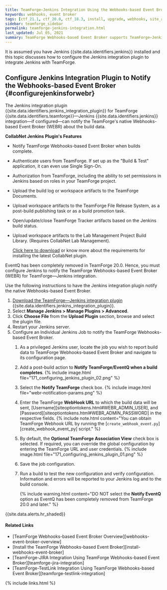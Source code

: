 ```yaml
---
title: TeamForge—Jenkins Integration Using the Webhooks-based Event Broker
keywords: webhooks, event broker
tags: [ctf_21.1, ctf_20.0, ctf_18.3, install, upgrade, webhooks, site_admin_tasks, integration, event_broker, webr]
sidebar: teamforge_sidebar
permalink: teamforge-jenkins-integration.html
last_updated: Jul 05, 2021
summary: TeamForge Webhooks-based Event Broker supports TeamForge—Jenkins integration. Jenkins integration plugin is used to integrate TeamForge with Jenkins using TeamForge Webhooks-based Event Broker.
---
```

It is assumed you have Jenkins {{site.data.identifiers.jenkins}} installed and this topic discusses how to configure the Jenkins integration plugin to integrate Jenkins with TeamForge. 

## Configure Jenkins Integration Plugin to Notify the Webhooks-based Event Broker {#configurejenkinsforwebr}

The Jenkins integration plugin {{site.data.identifiers.jenkins_integration_plugin}} for TeamForge {{site.data.identifiers.teamforge}}—Jenkins {{site.data.identifiers.jenkins}} integration—if configured—can notify the TeamForge's native Webhooks-based Event Broker (WEBR) about the build data. 

**CollabNet Jenkins Plugin's Features**

<!-- * Notify EventQ when builds complete. The CollabNet Plugin must be installed once on each Jenkins server you wish to connect to TeamForge/EventQ. -->
* Notify TeamForge Webhooks-based Event Broker when builds complete.
* Authenticate users from TeamForge. If set up as the "Build & Test" application, it can even use Single Sign-On.
* Authorization from TeamForge, including the ability to set permissions in Jenkins based on roles in your TeamForge project.
* Upload the build log or workspace artifacts to the TeamForge Documents.
* Upload workspace artifacts to the TeamForge File Release System, as a post-build publishing task or as a build promotion task.
* Open/update/close TeamForge Tracker artifacts based on the Jenkins build status.
* Upload workspace artifacts to the Lab Management Project Build Library. (Requires CollabNet Lab Management).

  [Click here to download](https://mvn.collab.net/nexus/content/repositories/binaries-integration/com/collabnet/ctf/ctf-jenkins-plugin/2.0.8/CollabNet-2.0.8.hpi) or know more about the requirements for installing the latest CollabNet plugin.

EventQ has been completely removed in TeamForge 20.0. Hence, you must configure Jenkins to notify the TeamForge Webhooks-based Event Broker (WEBR) for TeamForge—Jenkins integration.

<!-- {% include important.html content="If you use native Webhooks-based Event Broker, the build information will not appear on the Activity Stream and the build related reports will not work. For this reason, if you want to have the Jenkins plugin notify the EventQ (instead of the Webhooks-based Event Broker) about the build data, see [Configuring Jenkins Adapter to notify EventQ][eventq_adapters.html#configurejenkinsjob]." %} -->

Use the following instructions to have the Jenkins integration plugin notify the native Webhooks-based Event Broker.

1. [Download the TeamForge—Jenkins integration plugin](https://mvn.collab.net/nexus/content/repositories/binaries-integration/com/collabnet/ctf/ctf-jenkins-plugin/2.0.8/CollabNet-2.0.8.hpi) {{site.data.identifiers.jenkins_integration_plugin}}. 
2. Select **Manage Jenkins > Manage Plugins > Advanced**. 
3. Click **Choose File** from the **Upload Plugin** section, browse and select the plugin file.
4. Restart your Jenkins server.
5. Configure an Individual Jenkins Job to notify the TeamForge Webhooks-based Event Broker.
   1. As a privileged Jenkins user, locate the job you wish to report build data to TeamForge Webhooks-based Event Broker and navigate to its configuration page.
   2. Add a post-build action to **Notify TeamForge/EventQ when a build completes**.
      {% include image.html file="171_configuring_jenkins_plugin_02.png" %}
   3. Select the **Notify TeamForge** check box.
      {% include image.html file="webr-notification-params.png" %}
   4. Enter the TeamForge **WebHook URL** to which the build data will be sent, [Username][siteoptiontokens.html#WEBR_ADMIN_USER], and [Password][siteoptiontokens.html#WEBR_ADMIN_PASSWORD] in the respective fields.
      {% include note.html content="You can obtain TeamForge Webhook URL by running the [`create_webhook_event.py`][create_webhook_event_py] script." %}
   5. By default, the **Optional TeamForge Association View** check box is selected. If required, you can override the global configuration by entering the TeamForge URL and user credentials.
      {% include image.html file="171_configuring_jenkins_plugin_01.png" %}
   6. Save the job configuration.
   7. Run a build to test the new configuration and verify configuration. Information and errors will be reported to your Jenkins log and to the build console.

      {% include warning.html content="DO NOT select the **Notify EventQ** option as EventQ has been completely removed from TeamForge 20.0 and later." %}


<!-- 1. If you are integrating TeamForge and Jenkins for the first time:
   1. Log on to the Jenkins Server as a previliged Jenkins user, navigate to **Manage Jenkins > Manage Plugins > Available**.
   2. Select the latest CollabNet Plugin and install the plugin.
   3. Restart your Jenkins server.
   4. Go to step 3.

2. Existing TeamForge-Jenkins integrations that use CollabNet Plugin v2.0.4 (or earlier):
   1. Log on to the Jenkins Server as a privileged Jenkins user, navigate to **Manage Jenkins > Manage Plugins > Updates**.
   2. Select the latest CollabNet Plugin and install the plugin. -->
<!--    3. [Migrate Jenkins Data][teamforge-jenkins-integration.html#migratejenkinsdata] from EventQ's MongoDB database to TeamForge database and proceed to step 4. --> 

<!-- 3. Existing TeamForge-Jenkins integrations that use EventQ Jenkins Adapter v2.0 (or earlier) plugin:
   1. Log on to the Jenkins Server as a privileged Jenkins user, navigate to **Manage Jenkins > Manage Plugins > Installed**.
   2. Select the EventQ Jenkins Adapter v2.0 and click **Uninstall**.
   3. Select the _Available_ tab.
   4. Select the latest CollabNet Plugin and install the plugin.
   5. [Download](downloads/migrate_jenkins_plugin.sh) the `migrate_jenkins_plugin.sh` script and save it to `<JENKINS_HOME_DIRECTORY>/jobs/`.
      {% include tip.html content="Jenkins default home directory is _/var/lib/jenkins/_." %}
   6. Change ownership of the `migrate_jenkins_plugin.sh` file.
      ```shell
      chmod 755 migrate_jenkins_plugin.sh
      ````
   7. Run the `migrate_jenkins_plugin.sh` script.
      ```shell
      ./migrate_jenkins_plugin.sh
      ````
   8. [Migrate Jenkins Data][teamforge-jenkins-integration.html#migratejenkinsdata] from EventQ's MongoDB database to TeamForge database and proceed to step 4. -->

<!-- ## Migrate the Existing Jenkins Data from EventQ to TeamForge {#migratejenkinsdata}

If you have configured the new Jenkins integration plugin v2.0.6 to notify the TeamForge-based Webhooks Event Broker, you need to migrate the Jenkins data from EventQ's MongoDB database to TeamForge database, after upgrading to {{site.data.identifiers.teamforge}}. 

To migrate the Jenkins data from EventQ's MongoDB to TeamForge database:

This migration process is two-fold:

1. Extract the existing Jenkins data from EventQ's MongoDB database and generate an SQL file based on the database option chosen.
2. Execute the generated SQL file on the TeamForge database (Postgres/Oracle).

### Extract Jenkins Data from EventQ MongoDB

1. [Download](https://mvn.collab.net/nexus/content/repositories/binaries-integration/com/collabnet/eventq-migration/jenkins/1.0/jenkins-1.0.jar) the Jenkins plugin **jenkins-1.0.jar**.

2. Run this command to execute the migration script.

   ```shell
   java -jar jenkins-1.0.jar -migrate
   ````
3. Enter the MongoDB hostname as **localhost** or just press **ENTER** for **localhost** to be taken as default host name.
   {% include note.html content="The migration script will be successful only if MongoDB is installed on the same machine from which the script is executed." %}

4. Enter the MongoDB port number or just press **ENTER** for **27017** to be taken as default port number.

5. Enter the MongoDB database name for EventQ.

6. Enter the MongoDB username and password.

7. For `Does TeamForge use Oracle Database [y/n]:`, press **y** if you use Oracle. Press **n** if you use PostgreSQL.

   The migration script is executed and generates the `jenkins_data_migration.sql` file.

   {% include image.html file="jenkins_migration.png" %}

### Execute the SQL File on PostgreSQL/Oracle Database

{% include warning.html content="If an error occurs while executing the SQL file, it will rollback the entire transaction. You must re-execute the file again." %}

* To execute the SQL file on PostgreSQL Database:

  1. Log on to your TeamForge Server.

  2. Run this command to import the migrated data.

     ```shell
     sudo /opt/collabnet/teamforge/runtime/scripts/psql-wrapper <filepath of `jenkins_data_migration.sql`> 
     ````

     OR 
     
     ```shell
     cat <filepath of `jenkins_data_migration.sql`> | sudo /opt/collabnet/teamforge/runtime/scripts/psql-wrapper 
     ````

* To execute the SQL file on Oracle Database:

  1. Log on to your Oracle database.

  2. Run this command to import the migrated data.
     
     ```shell
     @<filepath of `jenkins-data-migration.sql`>
     ```` -->

{{site.data.alerts.hr_shaded}}
#### Related Links

* [TeamForge Webhooks-based Event Broker Overview][webhooks-event-broker-overview]
* [Install the TeamForge Webhooks-based Event Broker][install-webhooks-event-broker]
* [TeamForge-JIRA Integration Using TeamForge Webhooks-based Event Broker][teamforge-jira-integration]
* [TeamForge-TestLink Integration Using TeamForge Webhooks-based Event Broker][teamforge-testlink-integration]

{% include links.html %}



